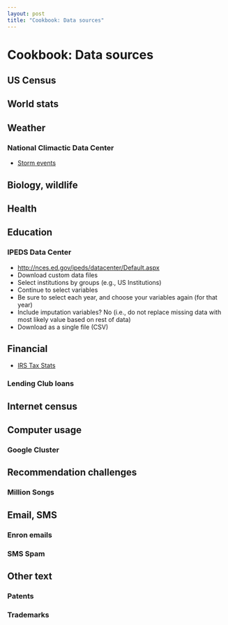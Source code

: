 ```yaml
---
layout: post
title: "Cookbook: Data sources"
---
```


# Cookbook: Data sources

## US Census

## World stats

## Weather

### National Climactic Data Center

- [Storm events](http://www.ncdc.noaa.gov/stormevents/)

## Biology, wildlife

## Health

## Education

### IPEDS Data Center

- http://nces.ed.gov/ipeds/datacenter/Default.aspx
- Download custom data files
- Select institutions by groups (e.g., US Institutions)
- Continue to select variables
- Be sure to select each year, and choose your variables again (for that year)
- Include imputation variables? No (i.e., do not replace missing data with most likely value based on rest of data)
- Download as a single file (CSV)

## Financial

- [IRS Tax Stats](http://www.irs.gov/uac/Tax-Stats-2)

### Lending Club loans

## Internet census

## Computer usage

### Google Cluster

## Recommendation challenges

### Million Songs

## Email, SMS

### Enron emails

### SMS Spam



## Other text

### Patents

### Trademarks

